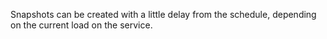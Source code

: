 Snapshots can be created with a little delay from the schedule, depending on the current load on the service.
